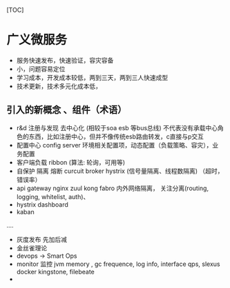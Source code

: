 [TOC]

# 广义微服务

- 服务快速发布，快速验证，容灾容备
- 小，问题容易定位
- 学习成本，开发成本较低，两到三天，两到三人快速成型
- 技术更新，技术多元化成本低，

## 引入的新概念 、组件（术语）

- r&d 注册与发现 去中心化 (相较于soa esb 等bus总线) 不代表没有承载中心角色的东西，比如注册中心，但并不像传统esb路由转发，c直接与p交互
- 配置中心 config server 环境相关配置项，动态配置（负载策略、容灾），业务配置
- 客户端负载 ribbon (算法: 轮询，可用等)
- 自保护 隔离 熔断 curcuit broker hystrix (信号量隔离、线程数隔离)  （超时，错误率）
- api gateway nginx zuul kong fabro 内外网络隔离， 关注分离(routing, logging, whitelist, auth)、
- hystrix dashboard 
- kaban

....

- 灰度发布 先加后减
- 金丝雀理论
- devops  -> Smart Ops 
- monitor 监控 jvm memory , gc frequence, log info, interface qps, slexus docker kingstone, filebeate
- ​



